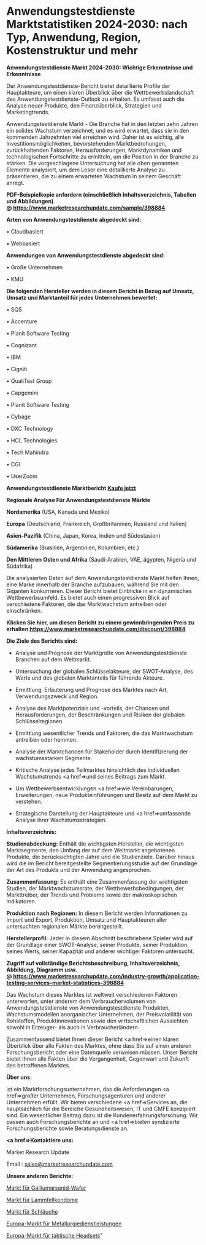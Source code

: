 # Anwendungstestdienste Marktstatistiken 2024-2030: nach Typ, Anwendung, Region, Kostenstruktur und mehr

<strong>Anwendungstestdienste Markt 2024-2030: Wichtige Erkenntnisse und Erkenntnisse</strong>

Der Anwendungstestdienste-Bericht bietet detaillierte Profile der Hauptakteure, um einen klaren Überblick über die Wettbewerbslandschaft des Anwendungstestdienste-Outlook zu erhalten. Es umfasst auch die Analyse neuer Produkte, den Finanzüberblick, Strategien und Marketingtrends.

Anwendungstestdienste Markt - Die Branche hat in den letzten zehn Jahren ein solides Wachstum verzeichnet, und es wird erwartet, dass sie in den kommenden Jahrzehnten viel erreichen wird. Daher ist es wichtig, alle Investitionsmöglichkeiten, bevorstehenden Marktbedrohungen, zurückhaltenden Faktoren, Herausforderungen, Marktdynamiken und technologischen Fortschritte zu ermitteln, um die Position in der Branche zu stärken. Die vorgeschlagene Untersuchung hat alle oben genannten Elemente analysiert, um dem Leser eine detaillierte Analyse zu präsentieren, die zu einem erwarteten Wachstum in seinem Geschäft anregt.

<strong><b>PDF-Beispielkopie anfordern (einschließlich Inhaltsverzeichnis, Tabellen und Abbildungen) @ </b></strong><strong><a href=https://www.marketresearchupdate.com/sample/398884><strong>https://www.marketresearchupdate.com/sample/398884</u></a></strong></strong>

<strong>Arten von Anwendungstestdienste abgedeckt sind:</strong>

• Cloudbasiert

• Webbasiert

<strong>Anwendungen von Anwendungstestdienste abgedeckt sind:</strong>

• Große Unternehmen

• KMU

<strong>Die folgenden Hersteller werden in diesem Bericht in Bezug auf Umsatz, Umsatz und Marktanteil für jedes Unternehmen bewertet:</strong>

• SQS

• Accenture

• Planit Software Testing

• Cognizant

• IBM

• Cigniti

• QualiTest Group

• Capgemini

• Planit Software Testing

• Cybage

• DXC Technology

• HCL Technologies

• Tech Mahindra

• CGI

• UserZoom

<strong>Anwendungstestdienste Marktbericht <a href=https://www.marketresearchupdate.com/buynow/398884>Kaufe jetzt</a></strong>

<strong>Regionale Analyse Für Anwendungstestdienste Märkte</strong>

<strong>Nordamerika</strong> (USA, Kanada und Mexiko)

<strong>Europa</strong> (Deutschland, Frankreich, Großbritannien, Russland und Italien)

<strong>Asien-Pazifik</strong> (China, Japan, Korea, Indien und Südostasien)

<strong>Südamerika</strong> (Brasilien, Argentinien, Kolumbien, etc.)

<strong>Den Mittleren</strong> <strong>Osten und Afrika</strong> (Saudi-Arabien, VAE, ägypten, Nigeria und Südafrika)

Die analysierten Daten auf dem Anwendungstestdienste Markt helfen Ihnen, eine Marke innerhalb der Branche aufzubauen, während Sie mit den Giganten konkurrieren. Dieser Bericht bietet Einblicke in ein dynamisches Wettbewerbsumfeld. Es bietet auch einen progressiven Blick auf verschiedene Faktoren, die das Marktwachstum antreiben oder einschränken.

<strong>Klicken Sie hier, um diesen Bericht zu einem gewinnbringenden Preis zu erhalten
</strong><strong><a href=https://www.marketresearchupdate.com/discount/398884>https://www.marketresearchupdate.com/discount/398884</b></u></strong></a>

<strong>Die Ziele des Berichts sind:</strong>

- Analyse und Prognose der Marktgröße von Anwendungstestdienste Branchen auf dem Weltmarkt.

- Untersuchung der globalen Schlüsselakteure, der SWOT-Analyse, des Werts und des globalen Marktanteils für führende Akteure.

- Ermittlung, Erläuterung und Prognose des Marktes nach Art, Verwendungszweck und Region.

- Analyse des Marktpotenzials und -vorteils, der Chancen und Herausforderungen, der Beschränkungen und Risiken der globalen Schlüsselregionen.

- Ermittlung wesentlicher Trends und Faktoren, die das Marktwachstum antreiben oder hemmen.

- Analyse der Marktchancen für Stakeholder durch Identifizierung der wachstumsstarken Segmente.

- Kritische Analyse jedes Teilmarktes hinsichtlich des individuellen Wachstumstrends <a href=>und</a> seines Beitrags zum Markt.

- Um Wettbewerbsentwicklungen <a href=>wie</a> Vereinbarungen, Erweiterungen, neue Produkteinführungen und Besitz auf dem Markt zu verstehen.

- Strategische Darstellung der Hauptakteure und <a href=>umfas</a>sende Analyse ihrer Wachstumsstrategien.

<strong>Inhaltsverzeichnis:</strong>

<strong>Studienabdeckung:</strong> Enthält die wichtigsten Hersteller, die wichtigsten Marktsegmente, den Umfang der auf dem Weltmarkt angebotenen Produkte, die berücksichtigten Jahre und die Studienziele. Darüber hinaus wird die im Bericht bereitgestellte Segmentierungsstudie auf der Grundlage der Art des Produkts und der Anwendung angesprochen.

<strong>Zusammenfassung:</strong> Es enthält eine Zusammenfassung der wichtigsten Studien, der Marktwachstumsrate, der Wettbewerbsbedingungen, der Markttreiber, der Trends und Probleme sowie der makroskopischen Indikatoren.

<strong>Produktion nach Regionen:</strong> In diesem Bericht werden Informationen zu Import und Export, Produktion, Umsatz und Hauptakteuren aller untersuchten regionalen Märkte bereitgestellt.

<strong>Herstellerprofil:</strong> Jeder in diesem Abschnitt beschriebene Spieler wird auf der Grundlage einer SWOT-Analyse, seiner Produkte, seiner Produktion, seines Werts, seiner Kapazität und anderer wichtiger Faktoren untersucht.

<strong><b>Zugriff auf vollständige Berichtsbeschreibung, Inhaltsverzeichnis, Abbildung, Diagramm usw. @ </b></strong><strong><a href=https://www.marketresearchupdate.com/industry-growth/application-testing-services-market-statistices-398884>https://www.marketresearchupdate.com/industry-growth/application-testing-services-market-statistices-398884</a></strong>

Das Wachstum dieses Marktes ist weltweit verschiedenen Faktoren unterworfen, unter anderem dem Verbrauchervolumen von Anwendungstestdienste von Anwendungstestdienste Produkten, Wachstumsmodellen anorganischer Unternehmen, der Preisvolatilität von Rohstoffen, Produktinnovationen sowie den wirtschaftlichen Aussichten sowohl in Erzeuger- als auch in Verbraucherländern.

Zusammenfassend bietet Ihnen dieser Bericht <a href=>einen</a> klaren Überblick über alle Fakten des Marktes, ohne dass Sie auf einen anderen Forschungsbericht oder eine Datenquelle verweisen müssen. Unser Bericht bietet Ihnen alle Fakten über die Vergangenheit, Gegenwart und Zukunft des betroffenen Marktes.

<strong>Über uns:</strong>

 ist ein Marktforschungsunternehmen, das die Anforderungen <a href=>großer</a> Unternehmen, Forschungsagenturen und anderer Unternehmen erfüllt. Wir bieten verschiedene <a href=>Services</a> an, die hauptsächlich für die Bereiche Gesundheitswesen, IT und CMFE konzipiert sind. Ein wesentlicher Beitrag dazu ist die Kundenerfahrungsforschung. Wir passen auch Forschungsberichte an und <a href=>bieten</a> syndizierte Forschungsberichte sowie Beratungsdienste an.

<strong><a href=>Kontaktiere uns:</a></strong>

Market Research Update

Email : sales@marketresearchupdate.com

<strong>Unsere anderen Berichte:</strong>

<a href=https://www.linkedin.com/pulse/gallium-arsenide-wafer-market-analyzing-latest-developments>Markt für Galliumarsenid-Wafer</a>

<a href=https://www.linkedin.com/pulse/lambskin-condom-market-2023-remarking>Markt für Lammfellkondome</a>

<a href=https://www.linkedin.com/pulse/inner-tubes-market-analysis-segment-region-growth>Markt für Schläuche</a>

<a href=https://www.linkedin.com/pulse/europe-metallurgy-service-market-2023-2030>Europa-Markt für Metallurgiedienstleistungen</a>

<a href=https://www.linkedin.com/pulse/europe-tactical-headsets-market-trends-2023>Europa-Markt für taktische Headsets</a>"
